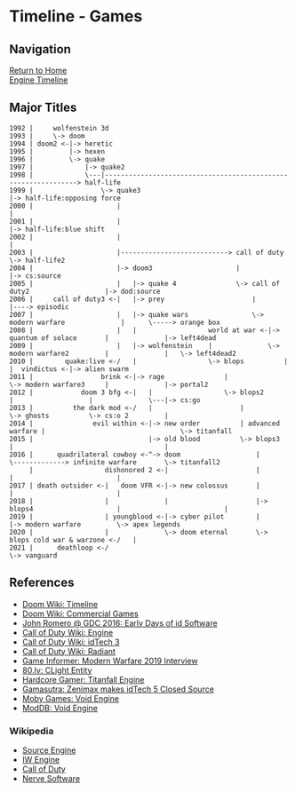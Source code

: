 # Timeline - Games

## Navigation

[Return to Home](../index.md)  
[Engine Timeline](./engines.md)

## Major Titles

```
1992 |     wolfenstein 3d
1993 |     \-> doom
1994 | doom2 <-|-> heretic
1995 |         |-> hexen
1996 |         \-> quake
1997 |             |-> quake2
1998 |             \---|---------------------------------------------------------------> half-life
1999 |                 \-> quake3                                                        |-> half-life:opposing force
2000 |                     |                                                             |
2001 |                     |                                                             |-> half-life:blue shift
2002 |                     |                                                             |
2003 |                     |---------------------------> call of duty                    \-> half-life2
2004 |                     |-> doom3                     |                                   |-> cs:source
2005 |                     |   |-> quake 4               \-> call of duty2                   |-> dod:source
2006 |     call of duty3 <-|   |-> prey                      |                               |----> episodic
2007 |                     |   |-> quake wars                \-> modern warfare              |      \-----> orange box
2008 |                     |   |                  world at war <-|-> quantum of solace       |              |-> left4dead
2009 |                     |   |-> wolfenstein    |              \-> modern warfare2         |              |   \-> left4dead2
2010 |        quake:live <-/   |                  \-> blops          |                       |  vindictus <-|-> alien swarm
2011 |                 brink <-|-> rage               |              \-> modern warfare3     |              |-> portal2
2012 |            doom 3 bfg <-|   |                  \-> blops2         |                   |              \---|-> cs:go
2013 |          the dark mod <-/   |                      |              \-> ghosts          \-> cs:o 2         |
2014 |               evil within <-|-> new order          | advanced warfare |                                  \-> titanfall
2015 |                             |-> old blood          \-> blops3         |                                      |
2016 |      quadrilateral cowboy <-^-> doom                   |              \-------------> infinite warfare       \-> titanfall2
     |                  dishonored 2 <-|                      |                              |                          |
2017 | death outsider <-|   doom VFR <-|-> new colossus       |                              |                          |
2018 |                  |              |                      |-> blops4                     |                          |
2019 |                  | youngblood <-|-> cyber pilot        |                              |-> modern warfare         \-> apex legends
2020 |                  |              \-> doom eternal       \-> blops cold war & warzone <-/   |
2021 |      deathloop <-/                                                                        \-> vanguard
```

## References

 - [Doom Wiki: Timeline](https://doomwiki.org/wiki/Timeline)
 - [Doom Wiki: Commercial Games](https://doomwiki.org/wiki/Commercial_games)
 - [John Romero @ GDC 2016: Early Days of id Software](https://www.gdcvault.com/play/1023765/The-Early-Days-of-id)
 - [Call of Duty Wiki: Engine](https://callofduty.fandom.com/wiki/Game_Engine)
 - [Call of Duty Wiki: idTech 3](https://callofduty.fandom.com/wiki/Id_Tech_3)
 - [Call of Duty Wiki: Radiant](https://callofduty.fandom.com/wiki/Radiant)
 - [Game Informer: Modern Warfare 2019 Interview](https://www.gameinformer.com/2019/08/26/the-impressive-new-tech-behind-call-of-duty-modern-warfare)
 - [80.lv: CLight Entity](https://80.lv/articles/valve-reused-the-code-for-flickering-lights-in-alyx-22-years-later/)
 - [Hardcore Gamer: Titanfall Engine](https://hardcoregamer.com/features/interviews/e3-2016-respawn-talks-content-variety-reworked-engine-in-titanfall-2/212196/)
 - [Gamasutra: Zenimax makes idTech 5 Closed Source](https://www.gamasutra.com/view/news/29886/id_Tech_5_Rage_Engine_No_Longer_Up_For_External_Licensing.php)
 - [Moby Games: Void Engine](https://www.mobygames.com/game-group/3d-engine-void-engine)
 - [ModDB: Void Engine](https://www.moddb.com/engines/void-engine)

### Wikipedia

 - [Source Engine](https://en.wikipedia.org/wiki/Source_(game_engine)#Games_using_Source)
 - [IW Engine](https://en.wikipedia.org/wiki/IW_(game_engine)#Games_using_IW_engine)
 - [Call of Duty](https://en.wikipedia.org/wiki/Call_of_Duty)
 - [Nerve Software](https://en.wikipedia.org/wiki/Nerve_Software)
